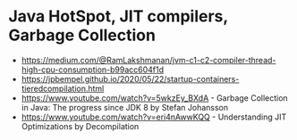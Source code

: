# Java HotSpot, JIT compilers, Garbage Collection

 * https://medium.com/@RamLakshmanan/jvm-c1-c2-compiler-thread-high-cpu-consumption-b99acc604f1d
 * https://jpbempel.github.io/2020/05/22/startup-containers-tieredcompilation.html
 * https://www.youtube.com/watch?v=5wkzEy_BXdA - Garbage Collection in Java: The progress since JDK 8 by Stefan Johansson
 * https://www.youtube.com/watch?v=eri4nAwwKQQ -  Understanding JIT Optimizations by Decompilation